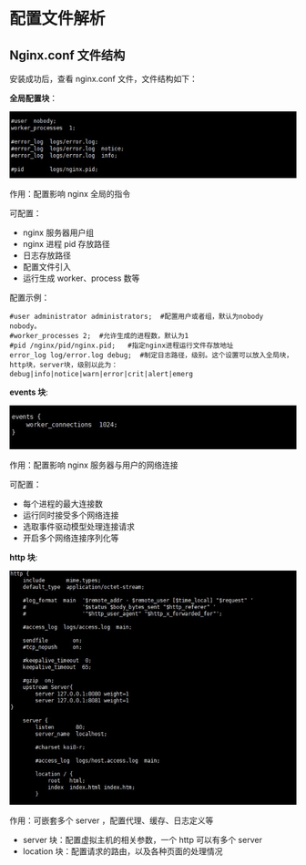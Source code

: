 # 配置文件解析

## Nginx.conf 文件结构

安装成功后，查看 nginx.conf 文件，文件结构如下：

**全局配置块**：

![全局配置](images/全局配置.jpg)

作用：配置影响 nginx 全局的指令

可配置：

+ nginx 服务器用户组
+ nginx 进程 pid 存放路径
+ 日志存放路径
+ 配置文件引入
+ 运行生成 worker、process 数等

配置示例：

```
#user administrator administrators;  #配置用户或者组，默认为nobody nobody。
#worker_processes 2;  #允许生成的进程数，默认为1
#pid /nginx/pid/nginx.pid;   #指定nginx进程运行文件存放地址
error_log log/error.log debug;  #制定日志路径，级别。这个设置可以放入全局块，http块，server块，级别以此为：debug|info|notice|warn|error|crit|alert|emerg
```



**events 块**:

![events块](images/events块.jpg)

作用：配置影响 nginx 服务器与用户的网络连接

可配置：

+ 每个进程的最大连接数
+ 运行同时接受多个网络连接
+ 选取事件驱动模型处理连接请求
+ 开启多个网络连接序列化等

**http 块**:

![http块](images/http块.jpg)

作用：可嵌套多个 server ，配置代理、缓存、日志定义等

+ server 块：配置虚拟主机的相关参数，一个 http 可以有多个 server
+ location 块：配置请求的路由，以及各种页面的处理情况